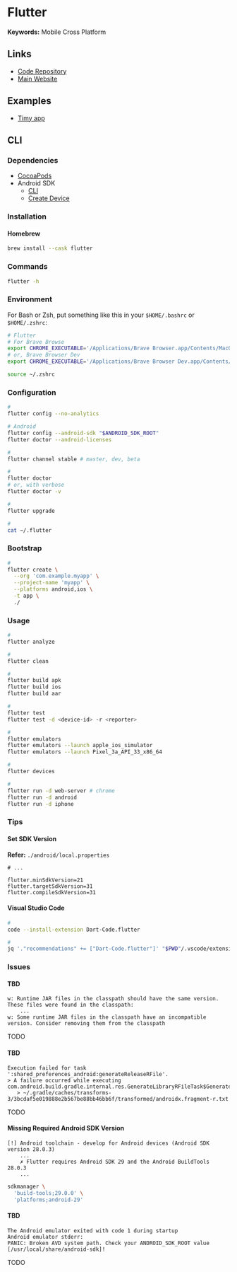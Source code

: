 # Flutter

<!--
https://app.pluralsight.com/library/courses/flutter-getting-started/table-of-contents
https://app.pluralsight.com/library/courses/flutter-big-picture/table-of-contents
https://app.pluralsight.com/library/courses/creating-layouts-flutter/table-of-contents
https://app.pluralsight.com/library/courses/creating-connected-app-flutter/table-of-contents
https://app.pluralsight.com/library/courses/flutter-creating-localized-apps/table-of-contents
https://app.pluralsight.com/library/courses/codemash-session-74/table-of-contents
https://app.pluralsight.com/library/courses/droidcon-nyc-session-46/table-of-contents
https://app.pluralsight.com/library/courses/managing-state-flutter/table-of-contents
https://app.pluralsight.com/library/courses/droidcon-sf-session-77/table-of-contents
https://app.pluralsight.com/library/courses/persisting-data-locally-flutter/table-of-contents
https://app.pluralsight.com/library/courses/droidcon-sf-session-66/table-of-contents
https://app.pluralsight.com/library/courses/droidcon-sf-session-28/table-of-contents

https://linkedin.com/learning/flutter-part-01-introduction/what-is-flutter

https://github.com/fikretsengul/flutter_advanced_boilerplate
-->

**Keywords:** Mobile Cross Platform

## Links

- [Code Repository](https://github.com/flutter/flutter)
- [Main Website](https://flutter.dev)

## Examples

- [Timy app](https://github.com/janoodleFTW/timy-messenger)

## CLI

### Dependencies

- [CocoaPods](/cocoapods.md)
- Android SDK
  - [CLI](/android/sdk/README.md#cli)
  - [Create Device](/android/sdk/README.md#create-device)

### Installation

#### Homebrew

```sh
brew install --cask flutter
```

<!-- ### Environment

#### Homebrew

For Bash or Zsh, put something like this in your `$HOME/.bashrc` or `$HOME/.zshrc`:

```sh
# Flutter
export PATH="/usr/local/opt/flutter/bin:$PATH"
```

```sh
sudo su - "$USER"
``` -->

### Commands

```sh
flutter -h
```

### Environment

For Bash or Zsh, put something like this in your `$HOME/.bashrc` or `$HOME/.zshrc`:

```sh
# Flutter
# For Brave Browse
export CHROME_EXECUTABLE='/Applications/Brave Browser.app/Contents/MacOS/Brave Browser'
# or, Brave Browser Dev
export CHROME_EXECUTABLE='/Applications/Brave Browser Dev.app/Contents/MacOS/Brave Browser Dev'
```

```sh
source ~/.zshrc
```

### Configuration

```sh
#
flutter config --no-analytics

# Android
flutter config --android-sdk "$ANDROID_SDK_ROOT"
flutter doctor --android-licenses

#
flutter channel stable # master, dev, beta

#
flutter doctor
# or, with verbose
flutter doctor -v

#
flutter upgrade

#
cat ~/.flutter
```

<!--
#
flutter downgrade
-->

### Bootstrap

```sh
#
flutter create \
  --org 'com.example.myapp' \
  --project-name 'myapp' \
  --platforms android,ios \
  -t app \
  ./
```

### Usage

```sh
#
flutter analyze

#
flutter clean

#
flutter build apk
flutter build ios
flutter build aar

#
flutter test
flutter test -d <device-id> -r <reporter>

#
flutter emulators
flutter emulators --launch apple_ios_simulator
flutter emulators --launch Pixel_3a_API_33_x86_64

#
flutter devices

#
flutter run -d web-server # chrome
flutter run -d android
flutter run -d iphone
```

### Tips

#### Set SDK Version

<!--
https://github.com/flutter/flutter/issues/115904
https://github.com/flutter/flutter/issues/95533#issuecomment-1051489232
-->

**Refer:** `./android/local.properties`

```properties
# ...

flutter.minSdkVersion=21
flutter.targetSdkVersion=31
flutter.compileSdkVersion=31
```

#### Visual Studio Code

```sh
#
code --install-extension Dart-Code.flutter

#
jq '."recommendations" += ["Dart-Code.flutter"]' "$PWD"/.vscode/extensions.json | sponge "$PWD"/.vscode/extensions.json
```

### Issues

#### TBD

```log
w: Runtime JAR files in the classpath should have the same version. These files were found in the classpath:
    ...
w: Some runtime JAR files in the classpath have an incompatible version. Consider removing them from the classpath
```

TODO

<!-- ```sh
#
rm -fR ~/.gradle/caches

#
flutter clean

#
( cd android && ./gradlew clean )
``` -->

#### TBD

```log
Execution failed for task ':shared_preferences_android:generateReleaseRFile'.
> A failure occurred while executing com.android.build.gradle.internal.res.GenerateLibraryRFileTask$GenerateLibRFileRunnable
   > ~/.gradle/caches/transforms-3/3bcdaf5e019888e2b567be88bb46bb6f/transformed/androidx.fragment-r.txt
```

TODO

#### Missing Required Android SDK Version

```log
[!] Android toolchain - develop for Android devices (Android SDK version 28.0.3)
    ...
    ✗ Flutter requires Android SDK 29 and the Android BuildTools 28.0.3
    ...
```

```sh
sdkmanager \
  'build-tools;29.0.0' \
  'platforms;android-29'
```

#### TBD

```log
The Android emulator exited with code 1 during startup
Android emulator stderr:
PANIC: Broken AVD system path. Check your ANDROID_SDK_ROOT value [/usr/local/share/android-sdk]!
```

TODO
